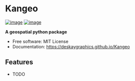# Kangeo


[![image](https://img.shields.io/pypi/v/Kangeo.svg)](https://pypi.python.org/pypi/Kangeo)
[![image](https://img.shields.io/conda/vn/conda-forge/Kangeo.svg)](https://anaconda.org/conda-forge/Kangeo)


**A geospatial python package**


-   Free software: MIT License
-   Documentation: https://deskaygraphics.github.io/Kangeo


## Features

-   TODO
